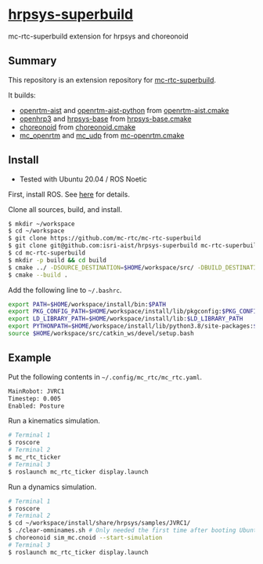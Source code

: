 # [hrpsys-superbuild](https://github.com/isri-aist/hrpsys-superbuild)
mc-rtc-superbuild extension for hrpsys and choreonoid

## Summary
This repository is an extension repository for [mc-rtc-superbuild](https://github.com/mc-rtc/mc-rtc-superbuild).

It builds:
- [openrtm-aist](https://github.com/isri-aist/openrtm-aist-cpp) and [openrtm-aist-python](https://github.com/gergondet/openrtm-aist-python-deb) from [openrtm-aist.cmake](openrtm-aist.cmake)
- [openhrp3](https://github.com/fkanehiro/openhrp3) and [hrpsys-base](https://github.com/fkanehiro/hrpsys-base) from [hrpsys-base.cmake](hrpsys-base.cmake)
- [choreonoid](https://github.com/choreonoid/choreonoid) from [choreonoid.cmake](choreonoid.cmake)
- [mc_openrtm](https://github.com/jrl-umi3218/mc_openrtm) and [mc_udp](https://github.com/jrl-umi3218/mc_udp) from [mc-openrtm.cmake](mc-openrtm.cmake)

## Install
- Tested with Ubuntu 20.04 / ROS Noetic

First, install ROS. See [here](https://wiki.ros.org/noetic/Installation/Ubuntu) for details.

Clone all sources, build, and install.
```bash
$ mkdir ~/workspace
$ cd ~/workspace
$ git clone https://github.com/mc-rtc/mc-rtc-superbuild
$ git clone git@github.com:isri-aist/hrpsys-superbuild mc-rtc-superbuild/extensions/hrpsys-superbuild
$ cd mc-rtc-superbuild
$ mkdir -p build && cd build
$ cmake ../ -DSOURCE_DESTINATION=$HOME/workspace/src/ -DBUILD_DESTINATION=$HOME/workspace/build -DCMAKE_INSTALL_PREFIX=$HOME/workspace/install -DCMAKE_BUILD_TYPE=RelWithDebInfo -DCMAKE_C_COMPILER_LAUNCHER="ccache" -DCMAKE_CXX_COMPILER_LAUNCHER="ccache"
$ cmake --build .
```

Add the following line to `~/.bashrc`.
```bash
export PATH=$HOME/workspace/install/bin:$PATH
export PKG_CONFIG_PATH=$HOME/workspace/install/lib/pkgconfig:$PKG_CONFIG_PATH
export LD_LIBRARY_PATH=$HOME/workspace/install/lib:$LD_LIBRARY_PATH
export PYTHONPATH=$HOME/workspace/install/lib/python3.8/site-packages:$PYTHONPATH
source $HOME/workspace/src/catkin_ws/devel/setup.bash
```

## Example
Put the following contents in `~/.config/mc_rtc/mc_rtc.yaml`.
```bash
MainRobot: JVRC1
Timestep: 0.005
Enabled: Posture
```

Run a kinematics simulation.
```bash
# Terminal 1
$ roscore
# Terminal 2
$ mc_rtc_ticker
# Terminal 3
$ roslaunch mc_rtc_ticker display.launch
```

Run a dynamics simulation.
```bash
# Terminal 1
$ roscore
# Terminal 2
$ cd ~/workspace/install/share/hrpsys/samples/JVRC1/
$ ./clear-omninames.sh # Only needed the first time after booting Ubuntu
$ choreonoid sim_mc.cnoid --start-simulation
# Terminal 3
$ roslaunch mc_rtc_ticker display.launch
```
